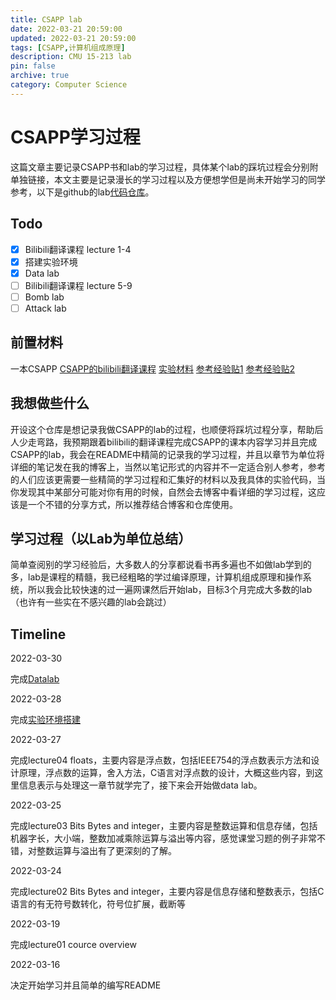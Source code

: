 ```yaml
---
title: CSAPP lab
date: 2022-03-21 20:59:00
updated: 2022-03-21 20:59:00
tags: [CSAPP,计算机组成原理]
description: CMU 15-213 lab
pin: false
archive: true
category: Computer Science
---
```


# CSAPP学习过程
这篇文章主要记录CSAPP书和lab的学习过程，具体某个lab的踩坑过程会分别附单独链接，本文主要是记录漫长的学习过程以及方便想学但是尚未开始学习的同学参考，以下是github的lab[代码仓库](https://github.com/ek1ng/CSAPP)。


## Todo
- [x] Bilibili翻译课程 lecture 1-4
- [x] 搭建实验环境
- [x] Data lab
- [ ] Bilibili翻译课程 lecture 5-9
- [ ] Bomb lab
- [ ] Attack lab

## 前置材料
一本CSAPP
[CSAPP的bilibili翻译课程](https://www.bilibili.com/video/BV1iW411d7hd?from=search&seid=14100643096477102310&spm_id_from=333.337.0.0)
[实验材料](http://csapp.cs.cmu.edu/3e/labs.html)
[参考经验贴1](https://hansimov.gitbook.io/csapp/publish-info/about-authors) 
[参考经验贴2](https://www.zhihu.com/question/20402534)

## 我想做些什么
开设这个仓库是想记录我做CSAPP的lab的过程，也顺便将踩坑过程分享，帮助后人少走弯路，我预期跟着bilibili的翻译课程完成CSAPP的课本内容学习并且完成CSAPP的lab，我会在README中精简的记录我的学习过程，并且以章节为单位将详细的笔记发在我的博客上，当然以笔记形式的内容并不一定适合别人参考，参考的人们应该更需要一些精简的学习过程和汇集好的材料以及我具体的实验代码，当你发现其中某部分可能对你有用的时候，自然会去博客中看详细的学习过程，这应该是一个不错的分享方式，所以推荐结合博客和仓库使用。

## 学习过程（以Lab为单位总结）
简单查阅别的学习经验后，大多数人的分享都说看书再多遍也不如做lab学到的多，lab是课程的精髓，我已经粗略的学过编译原理，计算机组成原理和操作系统，所以我会比较快速的过一遍网课然后开始lab，目标3个月完成大多数的lab（也许有一些实在不感兴趣的lab会跳过）

## Timeline
2022-03-30

完成[Datalab](https://ek1ng.com/2022/03/30/CSAPPlab1/)

2022-03-28

完成[实验环境搭建](https://ek1ng.com/2022/03/28/CSAPPlab0/)

2022-03-27

完成lecture04 floats，主要内容是浮点数，包括IEEE754的浮点数表示方法和设计原理，浮点数的运算，舍入方法，C语言对浮点数的设计，大概这些内容，到这里信息表示与处理这一章节就学完了，接下来会开始做data lab。

2022-03-25

完成lecture03 Bits Bytes and integer，主要内容是整数运算和信息存储，包括机器字长，大小端，整数加减乘除运算与溢出等内容，感觉课堂习题的例子非常不错，对整数运算与溢出有了更深刻的了解。

2022-03-24

完成lecture02 Bits Bytes and integer，主要内容是信息存储和整数表示，包括C语言的有无符号数转化，符号位扩展，截断等

2022-03-19

完成lecture01 cource overview

2022-03-16

决定开始学习并且简单的编写README
